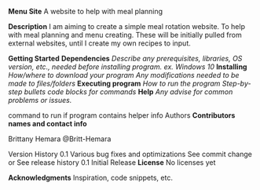 **Menu Site**
A website to help with meal planning

**Description**
I am aiming to create a simple meal rotation website. To help with meal planning and menu creating. These will be initially pulled from external websites, until I create my own recipes to input.

**Getting Started**
**Dependencies**
_Describe any prerequisites, libraries, OS version, etc., needed before installing program._
_ex. Windows 10_
**Installing**
_How/where to download your program
Any modifications needed to be made to files/folders_
**Executing program**
_How to run the program
Step-by-step bullets
code blocks for commands_
**Help**
_Any advise for common problems or issues._

command to run if program contains helper info
Authors
**Contributors names and contact info**

Brittany Hemara
@Britt-Hemara

Version History
0.1
Various bug fixes and optimizations
See commit change or See release history
0.1
Initial Release
**License**
No licenses yet

**Acknowledgments**
Inspiration, code snippets, etc.

